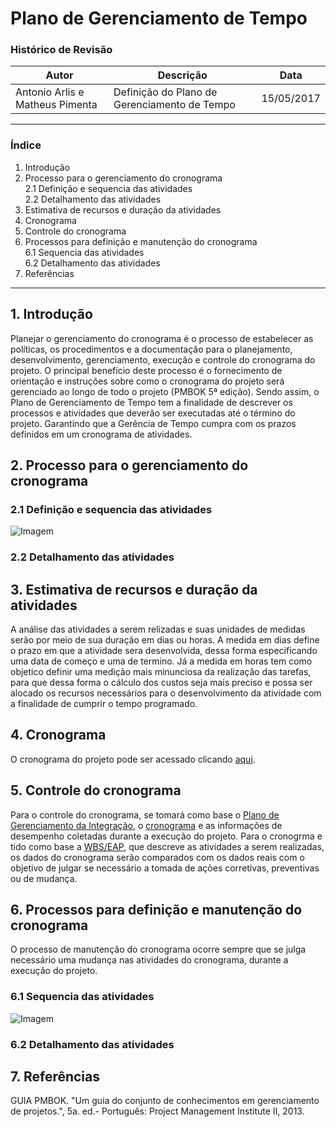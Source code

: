 <h1> Plano de Gerenciamento de Tempo </h1>

### Histórico de Revisão 

| Autor                           | Descrição                                    | Data       |
|---------------------------------|----------------------------------------------|------------|
| Antonio Arlis e Matheus Pimenta | Definição do Plano de Gerenciamento de Tempo | 15/05/2017 |

---

### Índice

1. Introdução
2. Processo para o gerenciamento do cronograma    
2.1 Definição e sequencia das atividades    
2.2 Detalhamento das atividades
3. Estimativa de recursos e duração da atividades
4. Cronograma
5. Controle do cronograma
6. Processos para definição e manutenção do cronograma    
6.1 Sequencia das atividades    
6.2 Detalhamento das atividades
7. Referências

---

## 1. Introdução      
Planejar o gerenciamento do cronograma é o processo de estabelecer as políticas, os procedimentos e a documentação para o planejamento, 
desenvolvimento, gerenciamento, execução e controle do cronograma do projeto. O principal benefício deste processo é o fornecimento de 
orientação e instruções sobre como o cronograma do projeto será gerenciado ao longo de todo o projeto (PMBOK 5ª edição). Sendo assim, o 
Plano de Gerenciamento de Tempo tem a finalidade de descrever os processos e atividades que deverão ser executadas até o término do projeto. 
Garantindo que a Gerência de Tempo cumpra com os prazos definidos em um cronograma de atividades.

## 2. Processo para o gerenciamento do cronograma    
### 2.1 Definição e sequencia das atividades  

![Imagem](https://github.com/matheuspiment/acert/blob/master/docs/diagrama%20cronograma.PNG)

### 2.2 Detalhamento das atividades

## 3. Estimativa de recursos e duração da atividades
A análise das atividades a serem relizadas e suas unidades de medidas serão por meio de sua duração em dias ou horas.
A medida em dias define o prazo em que a atividade sera desenvolvida, dessa forma especificando uma data de começo e uma de termino. 
Já a medida em horas tem como objetico definir uma medição mais minunciosa da realização das tarefas, para que dessa forma o cálculo 
dos custos seja mais preciso e possa ser alocado os recursos necessários para o desenvolvimento da atividade com a finalidade de cumprir
o tempo programado.

## 4. Cronograma
O cronograma do projeto pode ser acessado clicando [aqui](https://github.com/matheuspiment/acert/blob/master/docs/cronograma.md).

## 5. Controle do cronograma
Para o controle do cronograma, se tomará como base o [Plano de Gerenciamento da Integração](https://github.com/matheuspiment/acert/blob/master/docs/plano-integracao.pdf), o [cronograma](https://github.com/matheuspiment/acert/blob/master/docs/cronograma.md) e as informações de desempenho
coletadas durante a execução do projeto. Para o cronogrma e tido como base a [WBS/EAP](https://github.com/matheuspiment/acert/blob/master/docs/EAP.png), que descreve as atividades a serem realizadas, 
os dados do cronograma serão comparados com os dados reais com o objetivo de julgar se necessário a tomada de ações corretivas, preventivas 
ou de mudança.

## 6. Processos para definição e manutenção do cronograma
O processo de manutenção do cronograma ocorre sempre que se julga necessário uma mudança nas atividades do cronograma, durante 
a execução do projeto.
### 6.1 Sequencia das atividades    

![Imagem](https://github.com/matheuspiment/acert/blob/master/docs/Mudan%C3%A7as%20no%20cronograma.PNG)

### 6.2 Detalhamento das atividades


## 7. Referências
GUIA PMBOK. "Um guia do conjunto de conhecimentos em gerenciamento de projetos.", 5a. ed.- Português: Project Management Institute II, 2013.
